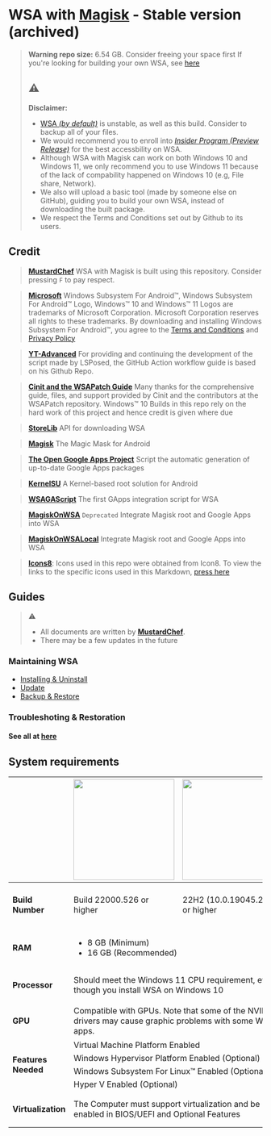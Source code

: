# WSA with [Magisk](https://magiskmanager.com/) - Stable version (archived)

> **Warning repo size:** 6.54 GB. Consider freeing your space first
> If you're looking for building your own WSA, see [here](https://github.com/takineko-tfs/wsa-magisk-build)
> 
> ## :warning:
> **Disclaimer:**
>
> - [WSA *(by default)*](https://learn.microsoft.com/en-us/windows/android/wsa/)  is unstable, as well as this build. Consider to backup all of your files.
> - We would recommend you to enroll into [*Insider Program (Preview Release)*](https://www.microsoft.com/en-us/windowsinsider/) for the best accessbility on WSA.
> - Although WSA with Magisk can work on both Windows 10 and Windows 11, we only recommend you to use Windows 11 because of the lack of compability happened on Windows 10 (e.g, File share, Network).
> - We also will upload a basic tool (made by someone else on GitHub), guiding you to build your own WSA, instead of downloading the built package.
> - We respect the Terms and Conditions set out by Github to its users.

## Credit

> [**MustardChef**](https://github.com/MustardChef)
> WSA with Magisk is built using this repository. Consider pressing `F` to pay respect.

> [**Microsoft**](https://apps.microsoft.com/store/detail/windows-subsystem-for-android%E2%84%A2-with-amazon-appstore/9P3395VX91NR)
> Windows Subsystem For Android™, Windows Subsystem For Android™ Logo, Windows™ 10 and Windows™ 11 Logos are trademarks of Microsoft Corporation. Microsoft Corporation reserves all rights to these trademarks. By downloading and installing Windows Subsystem For Android™, you agree to the [Terms and Conditions](https://support.microsoft.com/en-gb/windows/microsoft-software-license-terms-microsoft-windows-subsystem-for-android-cf8dfb03-ba62-4daa-b7f3-e2cb18f968ad) and [Privacy Policy](https://privacy.microsoft.com/en-gb/privacystatement)

> [**YT-Advanced**](https://github.com/YT-Advanced/WSA-Script)
> For providing and continuing the development of the script made by LSPosed, the GitHub Action workflow guide is based on his Github Repo.

> [**Cinit and the WSAPatch Guide**](https://github.com/cinit/WSAPatch)
> Many thanks for the comprehensive guide, files, and support provided by Cinit and the contributors at the WSAPatch repository. Windows™ 10 Builds in this repo rely on the hard work of this project and  hence credit is given where due

> [**StoreLib**](https://github.com/StoreDev/StoreLib)
> API for downloading WSA

> [**Magisk**](https://github.com/topjohnwu/Magisk)
> The Magic Mask for Android

> [**The Open Google Apps Project**](https://opengapps.org)
> Script the automatic generation of up-to-date Google Apps packages

> [**KernelSU**](https://github.com/tiann/KernelSU)
> A Kernel-based root solution for Android

> [**WSAGAScript**](https://github.com/ADeltaX/WSAGAScript)
> The first GApps integration script for WSA

> [**MagiskOnWSA**](https://github.com/LSPosed/MagiskOnWSA)
>  `Deprecated` Integrate Magisk root and Google Apps into WSA

> [**MagiskOnWSALocal**](https://github.com/LSPosed/MagiskOnWSALocal)
> Integrate Magisk root and Google Apps into WSA

> [**Icons8**](https://icons8.com/icons/): Icons used in this repo were obtained from Icon8. To view the links to the specific icons used in this Markdown, [press here](https://github.com/MustardChef/WSABuilds/blob/master/README.md?plain=1)

## Guides

> :warning:
>
> - All documents are written by [**MustardChef**](https://github.com/MustardChef).
> - There may be a few updates in the future

### Maintaining WSA

- [Installing & Uninstall](https://github.com/takineko-tfs/wsa-magisk/blob/main/guides/Install-Uninstall.md)
- [Update](https://github.com/takineko-tfs/wsa-magisk/blob/main/guides/Update.md)
- [Backup & Restore](https://github.com/takineko-tfs/wsa-magisk/blob/main/guides/Backup-Restore.md)

### Troubleshoting & Restoration

#### See all at [here](https://github.com/takineko-tfs/wsa-magisk/tree/main/guides/mustardchef)

## System requirements

<center>
<table>
<thead>
  <tr>
    <th></th>
    <th><img src="https://upload.wikimedia.org/wikipedia/commons/e/e6/Windows_11_logo.svg" style="width: 200px;"/></th>
    <th><img src="https://upload.wikimedia.org/wikipedia/commons/0/05/Windows_10_Logo.svg" style="width: 200px;"/></th>
  </tr>
</thead>
<tbody>
  <tr>
    <td><h4>Build Number<h4></td>
    <td>Build 22000.526 or higher</td>
    <td>22H2 (10.0.19045.2311) or higher</td>
  </tr>
  <tr>
    <td><h4>RAM<h4></td>
    <td colspan="2"><ul><li>8 GB (Minimum)</li><li>16 GB (Recommended)</li></ul></td>
  </tr>
  <tr>
    <td rowspan="2"><h4>Processor<h4></td>
    <td colspan="2">Should meet the Windows 11 CPU requirement, even though you install WSA on Windows 10</td>
  </tr>
  <tr>
  <tr>
    <td><h4>GPU<h4></td>
      <td colspan="2">
        Compatible with GPUs.
        Note that some of the NVIDIA drivers may cause graphic problems with some WSA apps.
      </td>
  </tr>
  <tr>
    <td rowspan="5"><h4>Features Needed<h4></td>
    <td colspan="2">Virtual Machine Platform Enabled</td>
  </tr>
  <tr>
    <td colspan="2">Windows Hypervisor Platform Enabled (Optional)</td>
  </tr>
  <tr>
    <td colspan="2">Windows Subsystem For Linux™ Enabled (Optional)</td>
  </tr>
  <tr>
    <td colspan="2">Hyper V Enabled (Optional)</td>
  </tr>
  <tr>
  </tr>
  <tr>
    <td><h4>Virtualization<h4></td>
    <td colspan="2">The Computer must support virtualization and be enabled in BIOS/UEFI and Optional Features</td>
  </tr>
</tbody>
</table>

